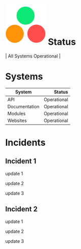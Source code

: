 # ![status-logo](https://raw.githubusercontent.com/jayfk/statuspage/master/template/logo.png) Status

| All Systems Operational |

# Systems

| System	| Status	|
| ------------- | ------------:	|
| API		| Operational	|
| Documentation	| Operational	|
| Modules	| Operational	|
| Websites	| Operational	|

# Incidents

## Incident 1

update 1

update 2

update 3

## Incident 2

update 1

update 2

update 3

